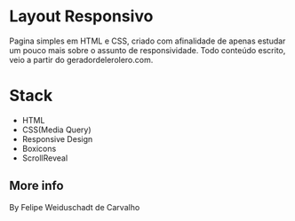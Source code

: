 # Layout Responsivo

<p align="center">

Pagina simples em HTML e CSS, criado com afinalidade de apenas estudar um pouco mais sobre o assunto de responsividade.
Todo conteúdo escrito, veio a partir do geradordelerolero.com.


# Stack

  - HTML
  - CSS(Media Query)
  - Responsive Design
  - Boxicons
  - ScrollReveal


## More info

By Felipe Weiduschadt de Carvalho